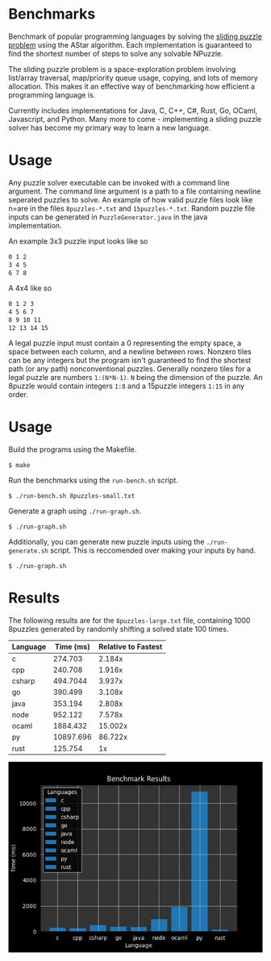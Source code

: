 # Benchmarks

Benchmark of popular programming languages by solving the [sliding puzzle problem](https://en.wikipedia.org/wiki/15_puzzle) using the AStar algorithm.
Each implementation is guaranteed to find the shortest number of steps to solve any solvable NPuzzle. 

The sliding puzzle problem is a space-exploration problem involving list/array traversal, map/priority queue usage, copying, and lots of memory allocation. This makes it an effective way of benchmarking how efficient a programming language is.

Currently includes implementations for Java, C, C++, C#, Rust, Go, OCaml, Javascript, and Python. Many more to come - implementing a sliding puzzle solver has become my primary way to learn a new language. 

# Usage
Any puzzle solver executable can be invoked with a command line argument. The command line argument is a path to a file containing newline seperated puzzles to solve.
An example of how valid puzzle files look like n=are in the files `8puzzles-*.txt` and `15puzzles-*.txt`. Random puzzle file inputs can be generated in `PuzzleGenerator.java` in the java implementation.

An example 3x3 puzzle input looks like so
```
0 1 2
3 4 5
6 7 8
```

A 4x4 like so
```
0 1 2 3
4 5 6 7
8 9 10 11
12 13 14 15
```

A legal puzzle input must contain a 0 representing the empty space, a space between each column, and a newline between rows. Nonzero tiles can be any integers but the program isn't guaranteed to find the shortest path (or any path) nonconventional puzzles. Generally nonzero tiles for a legal puzzle are numbers `1:(N*N-1)`. `N` being the dimension of the puzzle. An 8puzzle would contain integers `1:8` and a 15puzzle integers `1:15` in any order.

# Usage

Build the programs using the Makefile.

```shell
$ make
```

Run the benchmarks using the `run-bench.sh` script.

```shell
$ ./run-bench.sh 8puzzles-small.txt
```

Generate a graph using `./run-graph.sh`.

```shell
$ ./run-graph.sh
```

Additionally, you can generate new puzzle inputs using the `./run-generate.sh` script. This is reccomended over making your inputs by hand.

```shell
$ ./run-graph.sh
```


# Results

The following results are for the `8puzzles-large.txt` file, containing 1000 8puzzles generated by randomly shifting a solved state 100 times.

| Language | Time (ms) | Relative to Fastest |
|----------|-----------|---------------------|
| c        | 274.703   | 2.184x               |
| cpp      | 240.708   | 1.916x               |
| csharp   | 494.7044  | 3.937x               |
| go       | 390.499   | 3.108x              |
| java     | 353.194   | 2.808x               |
| node     | 952.122   | 7.578x               |
| ocaml    | 1884.432  | 15.002x              |
| py       | 10897.696 | 86.722x              |
| rust     | 125.754   | 1x                   |

![alt text](/graph.png)



